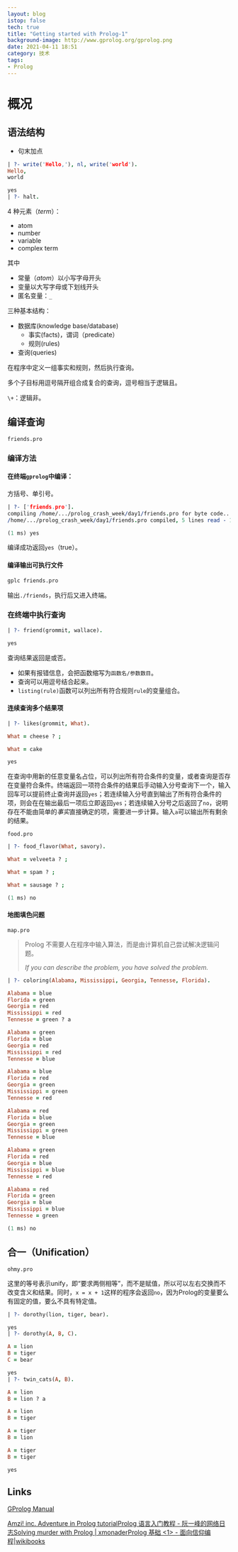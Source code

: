 ```yaml
---
layout: blog
istop: false
tech: true
title: "Getting started with Prolog-1"
background-image: http://www.gprolog.org/gprolog.png
date: 2021-04-11 18:51
category: 技术
tags:
- Prolog
---
```


# 概况

## 语法结构

- 句末加点

```prolog
| ?- write('Hello,'), nl, write('world').
Hello,
world

yes
| ?- halt.
```

4 种元素（*term*）：

- atom
- number
- variable
- complex term

其中

- 常量（*atom*）以小写字母开头
- 变量以大写字母或下划线开头
- 匿名变量：`_`

三种基本结构：

- 数据库(knowledge base/database)
    - 事实(facts)，谓词（predicate）
    - 规则(rules)
- 查询(queries)

在程序中定义一组事实和规则，然后执行查询。

多个子目标用逗号隔开组合成复合的查询，逗号相当于逻辑且。

`\+`：逻辑非。

## 编译查询

`friends.pro`

<div id = "includedContent_prolog_crash_week_day1_friends_pro"></div>

### 编译方法

#### 在终端`gprolog`中编译：

方括号、单引号。

```prolog
| ?- ['friends.pro'].
compiling /home/.../prolog_crash_week/day1/friends.pro for byte code...
/home/.../prolog_crash_week/day1/friends.pro compiled, 5 lines read - 1051 bytes written, 5 ms

(1 ms) yes
```

编译成功返回`yes`（true）。

#### 编译输出可执行文件

```bash
gplc friends.pro
```

输出`./friends`，执行后又进入终端。


### 在终端中执行查询

```prolog
| ?- friend(grommit, wallace). 

yes
```

查询结果返回是或否。
- 如果有报错信息，会把函数缩写为`函数名/参数数目`。
- 查询可以用逗号结合起来。
- `listing(rule)`函数可以列出所有符合规则`rule`的变量组合。

#### 连续查询多个结果项

```prolog
| ?- likes(grommit, What).

What = cheese ? ;

What = cake

yes
```

在查询中用新的任意变量名占位，可以列出所有符合条件的变量，或者查询是否存在变量符合条件。终端返回一项符合条件的结果后手动输入分号查询下一个，输入回车可以提前终止查询并返回`yes`；若连续输入分号直到输出了所有符合条件的项，则会在在输出最后一项后立即返回`yes`；若连续输入分号之后返回了`no`，说明存在不能由简单的*事实*直接确定的项，需要进一步计算。输入`a`可以输出所有剩余的结果。

`food.pro`

<div id = "includedContent_prolog_crash_week_day1_food_pro"></div>

```prolog
| ?- food_flavor(What, savory).

What = velveeta ? ;

What = spam ? ;

What = sausage ? ;

(1 ms) no
```

#### 地图填色问题

`map.pro`

<div id = "includedContent_prolog_crash_week_day1_map_pro"></div>

> Prolog 不需要人在程序中输入算法，而是由计算机自己尝试解决逻辑问题。
>
> *If you can describe the problem, you have solved the problem.*

```prolog
| ?- coloring(Alabama, Mississippi, Georgia, Tennesse, Florida).

Alabama = blue
Florida = green
Georgia = red
Mississippi = red
Tennesse = green ? a

Alabama = green
Florida = blue
Georgia = red
Mississippi = red
Tennesse = blue

Alabama = blue
Florida = red
Georgia = green
Mississippi = green
Tennesse = red

Alabama = red
Florida = blue
Georgia = green
Mississippi = green
Tennesse = blue

Alabama = green
Florida = red
Georgia = blue
Mississippi = blue
Tennesse = red

Alabama = red
Florida = green
Georgia = blue
Mississippi = blue
Tennesse = green

(1 ms) no

```


## 合一（Unification）

`ohmy.pro`

<div id = "includedContent_prolog_crash_week_day1_ohmy_pro"></div>

这里的等号表示unify，即“要求两侧相等”，而不是赋值，所以可以左右交换而不改变含义和结果。同时，`x = x + 1`这样的程序会返回`no`，因为Prolog的变量要么有固定的值，要么不具有特定值。

```prolog
| ?- dorothy(lion, tiger, bear). 

yes
| ?- dorothy(A, B, C).          

A = lion
B = tiger
C = bear

yes
| ?- twin_cats(A, B).

A = lion
B = lion ? a

A = lion
B = tiger

A = tiger
B = lion

A = tiger
B = tiger

yes

```

## Links

[GProlog Manual](http://www.gprolog.org/manual/gprolog.html)

[Amzi! inc. Adventure in Prolog tutorial](https://www.amzi.com/AdventureInProlog/a1start.php)[Prolog 语言入门教程 - 阮一峰的网络日志](https://www.ruanyifeng.com/blog/2019/01/prolog.html)[Solving murder with Prolog | xmonader](https://xmonader.github.io/prolog/2018/12/21/solving-murder-prolog.html)[Prolog 基础 <1> - 面向信仰编程](https://draveness.me/prolog-ji-chu-1/)|[wikibooks](https://en.wikibooks.org/wiki/Prolog)
